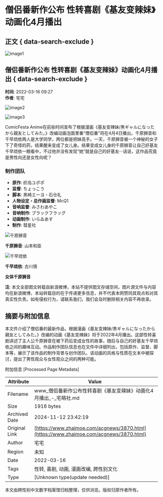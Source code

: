 # 僧侣番新作公布 性转喜剧《基友变辣妹》动画化4月播出

## 正文 { data-search-exclude }


![image1](https://fc.sinaimg.cn/large/006zDEMjgy1huwct7xkbhj310402s40p.jpg)

## 僧侣番新作公布 性转喜剧《基友变辣妹》动画化4月播出 { data-search-exclude }

**时间**: 2022-03-16 09:27  
**作者**: 宅宅

![image2](https://fc.sinaimg.cn/large/006zDEMjgy1h89049i97cj30k802i3yq.jpg)

![image3](https://pic.rmb.bdstatic.com/bjh/9c9e9f9f40d405f658597a28b2e51d0f.jpeg)

ComicFesta Anime在前些时间宣布了根据漫画《基友变辣妹/黒ギャルになったから親友としてみた。》改编动画泡面里番“僧侣番”将在4月4日播出。千原狮音和千早琉依两人是大学同学，两位都是把妹高手。一天，千原狮音被一个神秘的女子下了奇怪的药，结果醒来变成了女儿身。结果变成女儿身的千原狮音让自己好基友千早琉依一眼看中，不过他并没有发现“她”就是自己的好基友···话说，这作品究竟是男性向还是女性向呢？

### 制作团队
- **原作**: 织岛ユポポ 
- **监督**: ちょっこう 
- **脚本**: 黑崎エーヨ・石仓礼 
- **人物设定・总作画监督**: McQ1 
- **音响监督**: みさわあやこ 
- **音响制作**: ブラックフラッグ 
- **动画制作**: いらゐあす 
- **制作**: 彗星社

![千原狮音](https://pic.rmb.bdstatic.com/bjh/07b4a74be7fa21d899bc24e5cda90c51.jpeg)

**千原狮音**: 山本和臣

![千早琉依](https://pic.rmb.bdstatic.com/bjh/31d2e6332e4f24fa1017aa0b1da1da5d.jpeg)

**千早琉依**: 古川慎

**女体千原狮音**

**注**: 本文全部图文转载自新浪微博，本站不提供图文存储空间，图片源文件与内容均在新浪微博，本站转载目的在于传递更多信息，并不代表本网赞同其观点和对其真实性负责。如有侵权行为，请联系我们，我们会及时删除相关内容不再收录。

## 摘要与附加信息

<!-- tcd_abstract -->
本文件介绍了僧侣番的最新作品，根据漫画《基友变辣妹/黒ギャルになったから親友としてみた。》改编的动画《基友变辣妹》将于2022年4月播出。这部性转喜剧讲述了主人公千原狮音在被下药后变成女性的故事，随后与自己的好基友千早琉依之间的趣味互动。作品制作团队信息也在文件中详细列出，包括原作、监督、脚本等，展示了该作品的制作背景与创作团队。该动画的风格与性质在文本中被探讨，提出了男性观众与女性观众之间的两种可能。
<!-- tcd_abstract_end -->

附加信息 [Processed Page Metadata]

| Attribute       | Value                                  |
|-----------------|----------------------------------------|
| Filename        | www_僧侣番新作公布性转喜剧《基友变辣妹》动画化4月播出_-_宅萌社.md                             |
| Size            | 1916 bytes                           |
| Archived Date   | 2024-11-12 23:42:19                             |
| Original Link   | [https://www.zhaimoe.com/acgnews/3870.html](https://www.zhaimoe.com/acgnews/3870.html)                       |
| Author          | 宅宅                               |
| Region          | 未知                               |
| Date            | 2022-03-16                                 |
| Tags            | 性转, 喜剧, 动画, 漫画改编, 跨性别文化                                 |
| Type            | [Unknown type(update needed)]                                 |
<!-- tcd_table_end -->

本文由跨性别中文数字档案馆归档整理，仅供浏览。版权归原作者所有。
